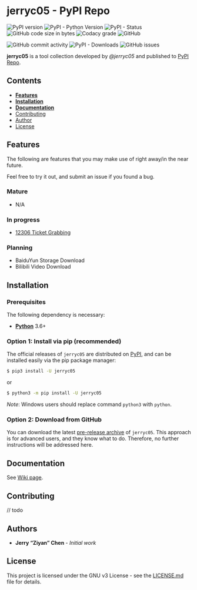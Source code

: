 # jerryc05 - PyPI Repo

![PyPI version](<https://img.shields.io/pypi/v/jerryc05.svg>) ![PyPI - Python Version](https://img.shields.io/pypi/pyversions/jerryc05.svg) ![PyPI - Status](https://img.shields.io/pypi/status/jerryc05.svg) ![GitHub code size in bytes](https://img.shields.io/github/languages/code-size/jerryc05/jerryc05-pypi.svg) ![Codacy grade](https://img.shields.io/codacy/grade/fd65fde9192d43a2bc973cafff626596.svg) ![GitHub](https://img.shields.io/github/license/jerryc05/jerryc05-pypi.svg)

![GitHub commit activity](https://img.shields.io/github/commit-activity/m/jerryc05/jerryc05-pypi.svg) ![PyPI - Downloads](https://img.shields.io/pypi/dm/jerryc05.svg) ![GitHub issues](https://img.shields.io/github/issues/jerryc05/jerryc05-pypi.svg)

**jerryc05** is a tool collection developed by *@jerryc05* and published to [PyPI Repo](<https://pypi.org/project/jerryc05/>).

## Contents

-   [**Features**](#features)
-   [**Installation**](#installation)
-   [**Documentation**](#documentation)
-   [Contributing](#Contributing)
-   [Author](#Author)
-   [License](#License)

## Features

The following are features that you may make use of right away/in the near future. 

Feel free to try it out, and submit an issue if you found a bug.

### Mature

-   N/A

### In progress
-   [12306 Ticket Grabbing](#12306-ticket-grabbing)
### Planning
-   BaiduYun Storage Download
-   Bilibili Video Download

## Installation

### Prerequisites

The following dependency is necessary:

-   **[Python](https://www.python.org/downloads/)**  3.6+

### Option 1: Install via pip (recommended)

The official releases of `jerryc05` are distributed on [PyPI](https://pypi.python.org/pypi/jerryc05), and can be installed easily via the pip package manager:

```bash
$ pip3 install -U jerryc05
```

or

```bash
$ python3 -m pip install -U jerryc05
```

*Note*: Windows users should replace command `python3` with `python`.

### Option 2: Download from GitHub

You can download the latest [pre-release archive](https://github.com/jerryc05/jerryc05-PyPI/archive/master.zip) of `jerryc05`. This approach is for advanced users, and they know what to do. Therefore, no further instructions will be addressed here.

## Documentation

See [Wiki page](<https://github.com/jerryc05/jerryc05-PyPI/wiki>).

## Contributing

// todo

## Authors

-   **Jerry “Ziyan” Chen** - *Initial work*

## License

This project is licensed under the GNU v3 License - see the [LICENSE.md](https://github.com/jerryc05/jerryc05-Pypi/blob/master/LICENSE) file for details.